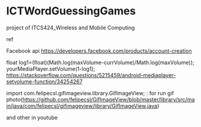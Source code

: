 # ICTWordGuessingGames
project of ITCS424_Wireless and Mobile Computing

ref

Facebook api https://developers.facebook.com/products/account-creation

float log1=(float)(Math.log(maxVolume-currVolume)/Math.log(maxVolume));
yourMediaPlayer.setVolume(1-log1);
https://stackoverflow.com/questions/5215459/android-mediaplayer-setvolume-function/34254267

import com.felipecsl.gifimageview.library.GifImageView; : for run gif photo(https://github.com/felipecsl/GifImageView/blob/master/library/src/main/java/com/felipecsl/gifimageview/library/GifImageView.java)

and other in youtube